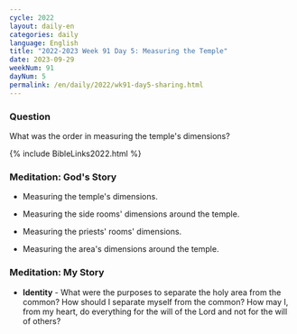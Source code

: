 ```yaml
---
cycle: 2022
layout: daily-en
categories: daily
language: English
title: "2022-2023 Week 91 Day 5: Measuring the Temple"
date: 2023-09-29
weekNum: 91
dayNum: 5
permalink: /en/daily/2022/wk91-day5-sharing.html
---
```


### Question     
What was the order in measuring the temple's dimensions?

{% include BibleLinks2022.html %}

### Meditation: God's Story   
+ Measuring the temple's dimensions. 

+ Measuring the side rooms' dimensions around the temple. 

+ Measuring the priests' rooms' dimensions. 

+ Measuring the area's dimensions around the temple. 

### Meditation: My Story   
+ **Identity** - What were the purposes to separate the holy area from the common? How should I separate myself from the common? How may I, from my heart, do everything for the will of the Lord and not for the will of others? 
